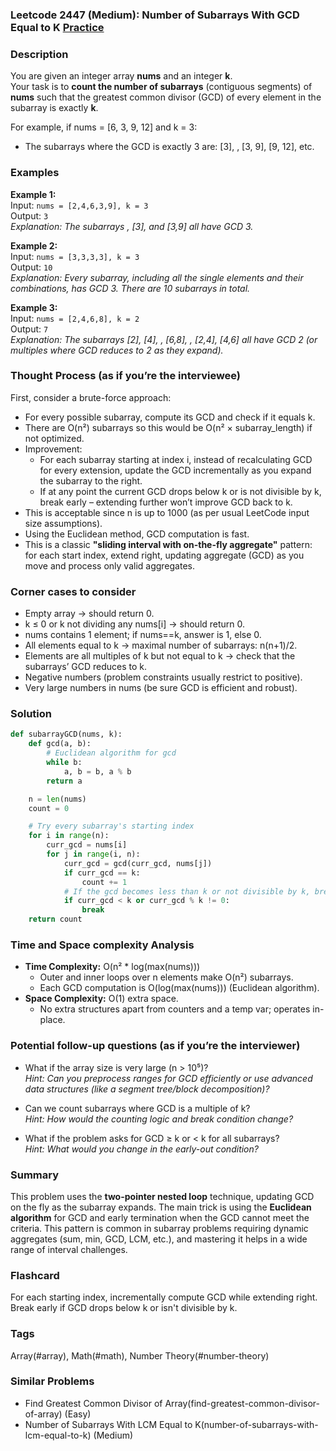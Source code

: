 ### Leetcode 2447 (Medium): Number of Subarrays With GCD Equal to K [Practice](https://leetcode.com/problems/number-of-subarrays-with-gcd-equal-to-k)

### Description  
You are given an integer array **nums** and an integer **k**.  
Your task is to **count the number of subarrays** (contiguous segments) of **nums** such that the greatest common divisor (GCD) of every element in the subarray is exactly **k**.

For example, if nums = [6, 3, 9, 12] and k = 3:
- The subarrays where the GCD is exactly 3 are: [3], , [3, 9], [9, 12], etc.


### Examples  

**Example 1:**  
Input: `nums = [2,4,6,3,9], k = 3`  
Output: `3`  
*Explanation: The subarrays , [3], and [3,9] all have GCD 3.*

**Example 2:**  
Input: `nums = [3,3,3,3], k = 3`  
Output: `10`  
*Explanation: Every subarray, including all the single elements and their combinations, has GCD 3. There are 10 subarrays in total.*

**Example 3:**  
Input: `nums = [2,4,6,8], k = 2`  
Output: `7`  
*Explanation: The subarrays [2], [4], , [6,8], , [2,4], [4,6] all have GCD 2 (or multiples where GCD reduces to 2 as they expand).*

### Thought Process (as if you’re the interviewee)  
First, consider a brute-force approach:  
- For every possible subarray, compute its GCD and check if it equals k.
- There are O(n²) subarrays so this would be O(n² × subarray_length) if not optimized.
- Improvement:  
  - For each subarray starting at index i, instead of recalculating GCD for every extension, update the GCD incrementally as you expand the subarray to the right.
  - If at any point the current GCD drops below k or is not divisible by k, break early – extending further won’t improve GCD back to k.
- This is acceptable since n is up to 1000 (as per usual LeetCode input size assumptions).
- Using the Euclidean method, GCD computation is fast.
- This is a classic **"sliding interval with on-the-fly aggregate"** pattern: for each start index, extend right, updating aggregate (GCD) as you move and process only valid aggregates.

### Corner cases to consider  
- Empty array → should return 0.
- k ≤ 0 or k not dividing any nums[i] → should return 0.
- nums contains 1 element; if nums==k, answer is 1, else 0.
- All elements equal to k → maximal number of subarrays: n(n+1)/2.
- Elements are all multiples of k but not equal to k → check that the subarrays’ GCD reduces to k.
- Negative numbers (problem constraints usually restrict to positive).  
- Very large numbers in nums (be sure GCD is efficient and robust).

### Solution

```python
def subarrayGCD(nums, k):
    def gcd(a, b):
        # Euclidean algorithm for gcd
        while b:
            a, b = b, a % b
        return a

    n = len(nums)
    count = 0

    # Try every subarray's starting index
    for i in range(n):
        curr_gcd = nums[i]
        for j in range(i, n):
            curr_gcd = gcd(curr_gcd, nums[j])
            if curr_gcd == k:
                count += 1
            # If the gcd becomes less than k or not divisible by k, break early
            if curr_gcd < k or curr_gcd % k != 0:
                break
    return count
```

### Time and Space complexity Analysis  

- **Time Complexity:** O(n² \* log(max(nums)))
  - Outer and inner loops over n elements make O(n²) subarrays.
  - Each GCD computation is O(log(max(nums))) (Euclidean algorithm).
- **Space Complexity:** O(1) extra space.
  - No extra structures apart from counters and a temp var; operates in-place.

### Potential follow-up questions (as if you’re the interviewer)  

- What if the array size is very large (n > 10⁵)?  
  *Hint: Can you preprocess ranges for GCD efficiently or use advanced data structures (like a segment tree/block decomposition)?*

- Can we count subarrays where GCD is a multiple of k?  
  *Hint: How would the counting logic and break condition change?*

- What if the problem asks for GCD ≥ k or < k for all subarrays?  
  *Hint: What would you change in the early-out condition?*

### Summary
This problem uses the **two-pointer nested loop** technique, updating GCD on the fly as the subarray expands. The main trick is using the **Euclidean algorithm** for GCD and early termination when the GCD cannot meet the criteria. This pattern is common in subarray problems requiring dynamic aggregates (sum, min, GCD, LCM, etc.), and mastering it helps in a wide range of interval challenges.


### Flashcard
For each starting index, incrementally compute GCD while extending right. Break early if GCD drops below k or isn't divisible by k.

### Tags
Array(#array), Math(#math), Number Theory(#number-theory)

### Similar Problems
- Find Greatest Common Divisor of Array(find-greatest-common-divisor-of-array) (Easy)
- Number of Subarrays With LCM Equal to K(number-of-subarrays-with-lcm-equal-to-k) (Medium)